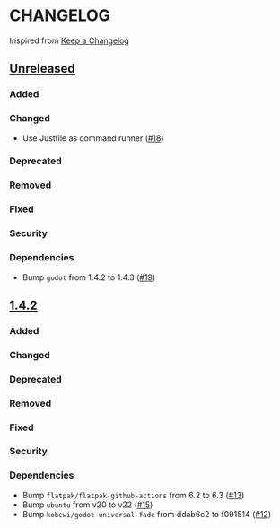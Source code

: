 # CHANGELOG
Inspired from [Keep a Changelog](https://keepachangelog.com/en/1.0.0/)

## [Unreleased]
### Added
### Changed
- Use Justfile as command runner ([#18](https://github.com/MechanicalFlower/Marble/pull/18))
### Deprecated
### Removed
### Fixed
### Security
### Dependencies
- Bump `godot` from 1.4.2 to 1.4.3 ([#19](https://github.com/MechanicalFlower/Marble/pull/19))

## [1.4.2]
### Added
### Changed
### Deprecated
### Removed
### Fixed
### Security
### Dependencies
- Bump `flatpak/flatpak-github-actions` from 6.2 to 6.3 ([#13](https://github.com/MechanicalFlower/Marble/pull/13))
- Bump `ubuntu` from v20 to v22 ([#15](https://github.com/MechanicalFlower/Marble/pull/15))
- Bump `kobewi/godot-universal-fade` from ddab6c2 to f091514 ([#12](https://github.com/MechanicalFlower/Marble/pull/12))

[Unreleased]: https://github.com/MechanicalFlower/Marble/compare/1.4.2...HEAD
[1.4.2]: https://github.com/MechanicalFlower/Marble/compare/1.4.1...1.4.2

